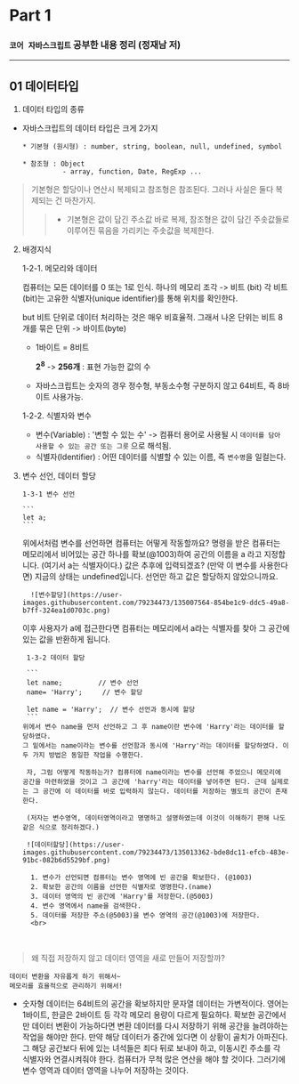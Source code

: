 # Part 1

### `코어 자바스크립트` 공부한 내용 정리 (정재남 저)

---

## 01 데이터타입

1. 데이터 타입의 종류

- 자바스크립트의 데이터 타입은 크게 2가지

  ```
  * 기본형 (원시형) : number, string, boolean, null, undefined, symbol

  * 참조형 : Object
            - array, function, Date, RegExp ...
  ```

> 기본형은 할당이나 연산시 복제되고 참조형은 참조된다.
> 그러나 사실은 둘다 복제되는 건 마찬가지.
>
> > - 기본형은 값이 담긴 주소값 바로 복제, 참조형은 값이 담긴 주솟값들로 이루어진 묶음을 가리키는 주솟값을 복제한다.

2.  배경지식

    1-2-1. 메모리와 데이터

    컴퓨터는 모든 데이터를 0 또는 1로 인식.
    하나의 메모리 조각 -> 비트 (bit)
    각 비트(bit)는 고유한 식별자(unique identifier)를 통해 위치를 확인한다.

    but 비트 단위로 데이터 처리하는 것은 매우 비효율적.
    그래서 나온 단위는 비트 8개를 묶은 단위 -> 바이트(byte)

    - 1바이트 = 8비트

      **2<sup>8</sup>** -> **256개** : 표현 가능한 값의 수

    - 자바스크립트는 숫자의 경우 정수형, 부동소수형 구분하지 않고 64비트, 즉 8바이트 사용가능.

    1-2-2. 식별자와 변수

    - 변수(Variable) : '변할 수 있는 수' -> 컴퓨터 용어로 사용될 시 `데이터를 담아 사용할 수 있는 공간 또는 그릇` 으로 해석됨.
    - 식별자(Identifier) : 어떤 데이터를 식별할 수 있는 이름, 즉 `변수명`을 일컬는다.

3.  변수 선언, 데이터 할당

        1-3-1 변수 선언

        ```
        let a;
        ```

    위에서처럼 변수를 선언하면 컴퓨터는 어떻게 작동할까요? 명령을 받은 컴퓨터는 메모리에서 비어있는 공간 하나를 확보(@1003)하여 공간의 이름을 a 라고 지정합니다. (여기서 a는 식별자이다.) 값은 추후에 입력되겠죠? (만약 이 변수를 사용한다면) 지금의 상태는 undefined입니다. 선언만 하고 값은 할당하지 않았으니까요.

          ![변수할당](https://user-images.githubusercontent.com/79234473/135007564-854be1c9-ddc5-49a8-b7ff-324ea1d0703c.png)

    이후 사용자가 a에 접근한다면 컴퓨터는 메모리에서 a라는 식별자를 찾아 그 공간에 있는 값을 반환하게 됩니다.

         1-3-2 데이터 할당

         ```
         let name;         // 변수 선언
         name= 'Harry';     // 변수 할당

         let name = 'Harry';  // 변수 선언과 동시에 할당
         ```
        위에서 변수 name을 먼저 선언하고 그 후 name이란 변수에 'Harry'라는 데이터를 할당하였다.
        그 밑에서는 name이라는 변수를 선언함과 동시에 'Harry'라는 데이터를 할당하였다. 이 두 가지 방법은 동일한 작업을 수행한다.

         자, 그럼 어떻게 작동하는가? 컴퓨터에 name이라는 변수를 선언해 주었으니 메모리에 공간을 마련하였을 것이고 그 공간에 'harry'라는 데이터를 넣어주면 된다. 근데 실제로는 그 공간에 이 데이터를 바로 입력하지 않는다. 데이터를 저장하는 별도의 공간이 존재한다.

         (저자는 변수영역, 데이터영역이라고 명명하고 설명하였는데 이것이 이해하기 편해 나도 같은 식으로 정리하겠다.)

         ![데이터할당](https://user-images.githubusercontent.com/79234473/135013362-bde8dc11-efcb-483e-91bc-082b6d5529bf.png)

          1. 변수가 선언되면 컴퓨터는 변수 영역에 빈 공간을 확보한다. (@1003)
          2. 확보한 공간의 이름을 선언한 식별자로 명명한다.(name)
          3. 데이터 영역의 빈 공간에 'Harry'를 저장한다.(@5003)
          4. 변수 영역에서 name을 검색한다.
          5. 데이터를 저장한 주소(@5003)을 변수 영역의 공간(@1003)에 저장한다.
          <br>

    <br>

> 왜 직접 저장하지 않고 데이터 영역을 새로 만들어 저장할까?

    데이터 변환을 자유롭게 하기 위해서~
    메모리를 효율적으로 관리하기 위해서!

- 숫자형 데이터는 64비트의 공간을 확보하지만 문자열 데이터는 가변적이다. 영어는 1바이트, 한글은 2바이트 등 각각 메모리 용량이 다르게 필요하다.
  확보한 공간에서만 데이터 변환이 가능하다면 변환 데이터를 다시 저장하기 위해 공간을 늘려야하는 작업을 해야만 한다. 만약 해당 데이터가 중간에 있다면 이 상황이 골치가 아파진다. 그 해당 공간보다 뒤에 있는 녀석들은 죄다 뒤로 보내야 하고, 이동시킨 주소를 각 식별자와 연결시켜줘야 한다. 컴퓨터가 무척 많은 연산을 해야 할 것이다. 그러기에 변수 영역과 데이터 영역을 나누어 저장하는 것이다.
